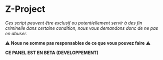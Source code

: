 # Z-Project

*Ces script peuvent être exclusif ou potentiellement servir à des fin criminelle dans
certaine condition, nous vous demandons donc de ne pas en abuser.* 

:warning:  **Nous ne somme pas responsables de ce que vous pouvez faire** :warning:


**CE PANEL EST EN BETA (DEVELOPPEMENT)**

